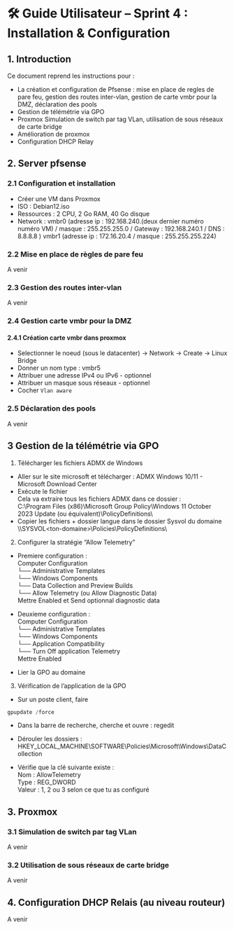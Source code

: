 # 🛠️ Guide Utilisateur – Sprint 4 : Installation & Configuration

## 1. Introduction

Ce document reprend les instructions pour :   
- La création et configuration de Pfsense : mise en place de regles de pare feu, gestion des routes inter-vlan, gestion de carte vmbr pour la DMZ, déclaration des pools  
- Gestion de télémétrie via GPO    
- Proxmox Simulation de switch par tag VLan, utilisation de sous réseaux de carte bridge  
- Amélioration de proxmox
- Configuration DHCP Relay  

## 2. Server pfsense

### 2.1 Configuration et installation  
- Créer une VM dans Proxmox 
- ISO : Debian12.iso
- Ressources : 2 CPU, 2 Go RAM, 40 Go disque
- Network : 
vmbr0 (adresse ip : 192.168.240.(deux dernier numéro numéro VM) / masque : 255.255.255.0 / Gateway : 192.168.240.1 / DNS : 8.8.8.8 ) 
vmbr1 (adresse ip : 172.16.20.4 / masque : 255.255.255.224) 

### 2.2 Mise en place de règles de pare feu   
A venir 

### 2.3 Gestion des routes inter-vlan  
A venir  

### 2.4 Gestion carte vmbr pour la DMZ  

#### 2.4.1 Création carte vmbr dans proxmox 
- Selectionner le noeud (sous le datacenter) -> Network -> Create -> Linux Bridge   
- Donner un nom type : vmbr5  
- Attribuer une adresse IPv4 ou IPv6 - optionnel  
- Attribuer un masque sous réseaux - optionnel  
- Cocher `Vlan aware`  

### 2.5 Déclaration des pools   
A venir  


## 3 Gestion de la télémétrie via GPO  

1. Télécharger les fichiers ADMX de Windows  

- Aller sur le site microsoft et télécharger :  ADMX Windows 10/11 - Microsoft Download Center  
- Exécute le fichier  
Cela va extraire tous les fichiers ADMX dans ce dossier :  
C:\Program Files (x86)\Microsoft Group Policy\Windows 11 October 2023 Update (ou équivalent)\PolicyDefinitions\  
- Copier les fichiers + dossier langue dans le dossier Sysvol du domaine  
\\<ton-domaine>\SYSVOL\<ton-domaine>\Policies\PolicyDefinitions\  

2. Configurer la stratégie “Allow Telemetry”  

- Premiere configuration :  
Computer Configuration  
└── Administrative Templates  
    └── Windows Components  
        └── Data Collection and Preview Builds  
            └── Allow Telemetry (ou Allow Diagnostic Data)  
Mettre Enabled et Send optionnal diagnostic data  

- Deuxieme configuration :  
Computer Configuration  
└── Administrative Templates  
    └── Windows Components  
        └── Application Compatibility  
            └── Turn Off application Telemetry  
Mettre Enabled  

- Lier la GPO au domaine  
            
3. Vérification de l’application de la GPO   

- Sur un poste client, faire   
``` powershell  
gpupdate /force  
```

- Dans la barre de recherche, cherche et ouvre : regedit  

- Dérouler les dossiers : HKEY_LOCAL_MACHINE\SOFTWARE\Policies\Microsoft\Windows\DataCollection  

- Vérifie que la clé suivante existe :  
Nom : AllowTelemetry  
Type : REG_DWORD  
Valeur : 1, 2 ou 3 selon ce que tu as configuré  

## 3. Proxmox  

### 3.1 Simulation de switch par tag VLan  
A venir  

### 3.2 Utilisation de sous réseaux de carte bridge  
A venir  

## 4. Configuration DHCP Relais (au niveau routeur) 
A venir  

